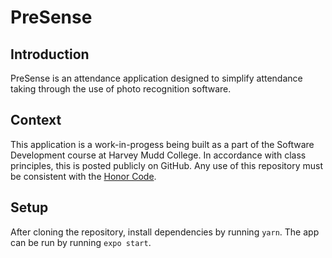 # PreSense

## Introduction
PreSense is an attendance application designed to simplify attendance taking through the use of photo recognition software.

## Context
This application is a work-in-progess being built as a part of the Software Development course at Harvey Mudd College. In accordance 
with class principles, this is posted publicly on GitHub. Any use of this repository must be consistent with the 
[Honor Code](https://www.hmc.edu/ashmc/honor-code/).

## Setup
After cloning the repository, install dependencies by running `yarn`. The app can be run by running `expo start`.
